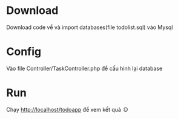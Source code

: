 <h1>Download</h1>
<p>
Download code về  và import databases(file todolist.sql) vào Mysql
</p>
<h1>Config</h1>
<p>
Vào file Controller/TaskController.php để  cấu hình lại database
</p>
<h1>Run</h1>
<p>
Chạy <a href="http://localhost/TodoListNal">http://localhost/todoapp</a> để xem kết quả  :D
</p>
